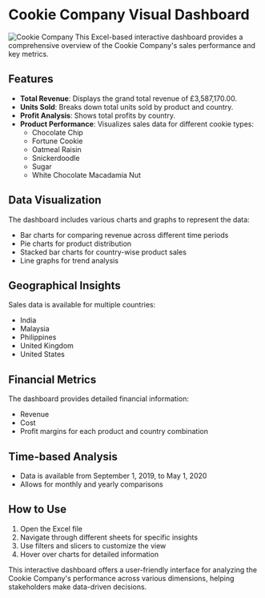 # Cookie Company Visual Dashboard
![Cookie Company](https://github.com/gappeah/Cookie-Company-Visual-Dashboard/assets/114095068/ec351402-5f75-4e2a-aa2b-3f89b8093ece)
This Excel-based interactive dashboard provides a comprehensive overview of the Cookie Company's sales performance and key metrics.


## Features

- **Total Revenue**: Displays the grand total revenue of £3,587,170.00.
- **Units Sold**: Breaks down total units sold by product and country.
- **Profit Analysis**: Shows total profits by country.
- **Product Performance**: Visualizes sales data for different cookie types:
  - Chocolate Chip
  - Fortune Cookie
  - Oatmeal Raisin
  - Snickerdoodle
  - Sugar
  - White Chocolate Macadamia Nut

## Data Visualization

The dashboard includes various charts and graphs to represent the data:

- Bar charts for comparing revenue across different time periods
- Pie charts for product distribution
- Stacked bar charts for country-wise product sales
- Line graphs for trend analysis

## Geographical Insights

Sales data is available for multiple countries:

- India
- Malaysia
- Philippines
- United Kingdom
- United States

## Financial Metrics

The dashboard provides detailed financial information:

- Revenue
- Cost
- Profit margins for each product and country combination

## Time-based Analysis

- Data is available from September 1, 2019, to May 1, 2020
- Allows for monthly and yearly comparisons

## How to Use

1. Open the Excel file
2. Navigate through different sheets for specific insights
3. Use filters and slicers to customize the view
4. Hover over charts for detailed information

This interactive dashboard offers a user-friendly interface for analyzing the Cookie Company's performance across various dimensions, helping stakeholders make data-driven decisions.
